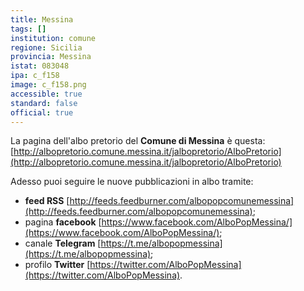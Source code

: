 ```yaml
---
title: Messina
tags: []
institution: comune
regione: Sicilia
provincia: Messina
istat: 083048
ipa: c_f158
image: c_f158.png
accessible: true
standard: false
official: true
---
```


La pagina dell'albo pretorio del **Comune di Messina** è questa: 
[http://albopretorio.comune.messina.it/jalbopretorio/AlboPretorio](http://albopretorio.comune.messina.it/jalbopretorio/AlboPretorio)

Adesso puoi seguire le nuove pubblicazioni in albo tramite:

- **feed RSS** [http://feeds.feedburner.com/albopopcomunemessina](http://feeds.feedburner.com/albopopcomunemessina);
- pagina **facebook** [https://www.facebook.com/AlboPopMessina/](https://www.facebook.com/AlboPopMessina/);
- canale **Telegram** [https://t.me/albopopmessina](https://t.me/albopopmessina);
- profilo **Twitter** [https://twitter.com/AlboPopMessina](https://twitter.com/AlboPopMessina).

